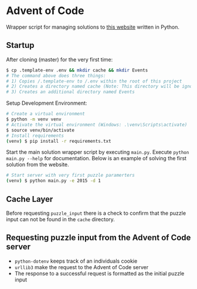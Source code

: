 # Advent of Code
Wrapper script for managing solutions to [this website](https://adventofcode.com/) written in Python.

## Startup
After cloning (master) for the very first time:
```bash
$ cp .template-env .env && mkdir cache && mkdir Events
# The command above does three things:
# 1) Copies /.template-env to /.env within the root of this project
# 2) Creates a directory named cache (Note: This directory will be ignored by version control)
# 3) Creates an additional directory named Events
```

Setup Development Environment:
```bash
# Create a virtual environment
$ python -m venv venv
# Activate the virtual environment (Windows: .\venv\Scripts\activate)
$ source venv/bin/activate
# Install requirements
(venv) $ pip install -r requirements.txt
```

Start the main solution wrapper script by executing `main.py`. Execute `python main.py --help` for documentation.
Below is an example of solving the first solution from the website.
```bash
# Start server with very first puzzle paramerters
(venv) $ python main.py -e 2015 -d 1
```

## Cache Layer
Before requesting `puzzle_input` there is a check to confirm that the puzzle input can not be found in the `cache` directory.

## Requesting puzzle input from the Advent of Code server
- `python-dotenv` keeps track of an individuals cookie
- `urllib3` make the request to the Advent of Code server
- The response to a successful request is formatted as the initial puzzle input 